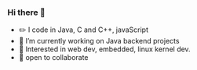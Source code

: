 ### Hi there 👋

<!--
**sahilsudo/sahilsudo** is a ✨ _special_ ✨ repository because its `README.md` (this file) appears on your GitHub profile.

Here are some ideas to get you started:

-->
 - :pencil2: I code in Java, C and C++, javaScript
 - 🔭  I’m currently working on Java backend projects
 - :pushpin:  Interested in web dev, embedded, linux kernel dev.
 - 👯  open to collaborate





